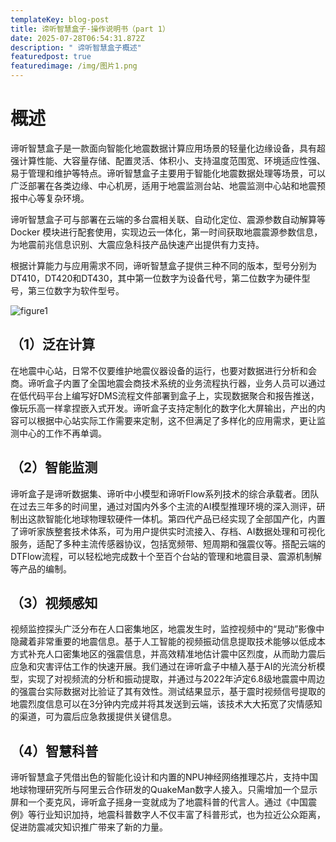 ```yaml
---
templateKey: blog-post
title: 谛听智慧盒子-操作说明书（part 1）
date: 2025-07-28T06:54:31.872Z
description: " 谛听智慧盒子概述"
featuredpost: true
featuredimage: /img/图片1.png
---
```

# 概述

谛听智慧盒子是一款面向智能化地震数据计算应用场景的轻量化边缘设备，具有超强计算性能、大容量存储、配置灵活、体积小、支持温度范围宽、环境适应性强、易于管理和维护等特点。谛听智慧盒子主要用于智能化地震数据处理等场景，可以广泛部署在各类边缘、中心机房，适用于地震监测台站、地震监测中心站和地震预报中心等复杂环境。

谛听智慧盒子可与部署在云端的多台震相关联、自动化定位、震源参数自动解算等 Docker 模块进行配套使用，实现边云一体化，第一时间获取地震震源参数信息，为地震前兆信息识别、大震应急科技产品快速产出提供有力支持。

根据计算能力与应用需求不同，谛听智慧盒子提供三种不同的版本，型号分别为DT410，DT420和DT430，其中第一位数字为设备代号，第二位数字为硬件型号，第三位数字为软件型号。

![](/img/盒子型号.png "figure1")

## （1）泛在计算

在地震中心站，日常不仅要维护地震仪器设备的运行，也要对数据进行分析和会商。谛听盒子内置了全国地震会商技术系统的业务流程执行器，业务人员可以通过在低代码平台上编写好DMS流程文件部署到盒子上，实现数据聚合和报告推送，像玩乐高一样拿捏嵌入式开发。谛听盒子支持定制化的数字化大屏输出，产出的内容可以根据中心站实际工作需要来定制，这不但满足了多样化的应用需求，更让监测中心的工作不再单调。

## （2）智能监测

谛听盒子是谛听数据集、谛听中小模型和谛听Flow系列技术的综合承载者。团队在过去三年多的时间里，通过对国内外多个主流的AI模型推理环境的深入测评，研制出这款智能化地球物理软硬件一体机。第四代产品已经实现了全部国产化，内置了谛听家族整套技术体系，可为用户提供实时流接入、存档、AI数据处理和可视化服务，适配了多种主流传感器协议，包括宽频带、短周期和强震仪等。搭配云端的DTFlow流程，可以轻松地完成数十个至百个台站的管理和地震目录、震源机制解等产品的编制。

## （3）视频感知

视频监控探头广泛分布在人口密集地区，地震发生时，监控视频中的“晃动”影像中隐藏着非常重要的地震信息。基于人工智能的视频振动信息提取技术能够以低成本方式补充人口密集地区的强震信息，并高效精准地估计震中区烈度，从而助力震后应急和灾害评估工作的快速开展。我们通过在谛听盒子中植入基于AI的光流分析模型，实现了对视频流的分析和振动提取，并通过与2022年泸定6.8级地震震中周边的强震台实际数据对比验证了其有效性。测试结果显示，基于震时视频信号提取的地震烈度信息可以在3分钟内完成并将其发送到云端，该技术大大拓宽了灾情感知的渠道，可为震后应急救援提供关键信息。

## （4）智慧科普

谛听智慧盒子凭借出色的智能化设计和内置的NPU神经网络推理芯片，支持中国地球物理研究所与阿里云合作研发的QuakeMan数字人接入。只需增加一个显示屏和一个麦克风，谛听盒子摇身一变就成为了地震科普的代言人。通过《中国震例》等行业知识加持，地震科普数字人不仅丰富了科普形式，也为拉近公众距离，促进防震减灾知识推广带来了新的力量。